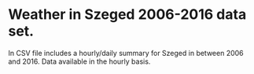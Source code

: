 # Weather in Szeged 2006-2016  data set.
In CSV file includes a hourly/daily summary for Szeged in between 2006 and 2016.
Data available in the hourly basis.
